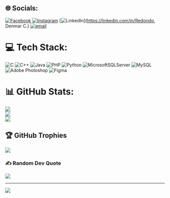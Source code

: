 
## 🌐 Socials:
[![Facebook](https://img.shields.io/badge/Facebook-%231877F2.svg?logo=Facebook&logoColor=white)](https://facebook.com/https://www.facebook.com/denmar.redondo.9) [![Instagram](https://img.shields.io/badge/Instagram-%23E4405F.svg?logo=Instagram&logoColor=white)](https://instagram.com/https://www.instagram.com/_denscape/) [![LinkedIn](https://img.shields.io/badge/LinkedIn-%230077B5.svg?logo=linkedin&logoColor=white)](https://linkedin.com/in/Redondo, Denmar C.) [![email](https://img.shields.io/badge/Email-D14836?logo=gmail&logoColor=white)](mailto:dnmrrdnd@gmail.com) 

# 💻 Tech Stack:
![C](https://img.shields.io/badge/c-%2300599C.svg?style=for-the-badge&logo=c&logoColor=white) ![C++](https://img.shields.io/badge/c++-%2300599C.svg?style=for-the-badge&logo=c%2B%2B&logoColor=white) ![Java](https://img.shields.io/badge/java-%23ED8B00.svg?style=for-the-badge&logo=openjdk&logoColor=white) ![PHP](https://img.shields.io/badge/php-%23777BB4.svg?style=for-the-badge&logo=php&logoColor=white) ![Python](https://img.shields.io/badge/python-3670A0?style=for-the-badge&logo=python&logoColor=ffdd54) ![MicrosoftSQLServer](https://img.shields.io/badge/Microsoft%20SQL%20Server-CC2927?style=for-the-badge&logo=microsoft%20sql%20server&logoColor=white) ![MySQL](https://img.shields.io/badge/mysql-4479A1.svg?style=for-the-badge&logo=mysql&logoColor=white) ![Adobe Photoshop](https://img.shields.io/badge/adobe%20photoshop-%2331A8FF.svg?style=for-the-badge&logo=adobe%20photoshop&logoColor=white) ![Figma](https://img.shields.io/badge/figma-%23F24E1E.svg?style=for-the-badge&logo=figma&logoColor=white)
# 📊 GitHub Stats:
![](https://github-readme-stats.vercel.app/api?username=denscape&theme=blue-green&hide_border=false&include_all_commits=false&count_private=false)<br/>
![](https://nirzak-streak-stats.vercel.app/?user=denscape&theme=blue-green&hide_border=false)<br/>
![](https://github-readme-stats.vercel.app/api/top-langs/?username=denscape&theme=blue-green&hide_border=false&include_all_commits=false&count_private=false&layout=compact)

## 🏆 GitHub Trophies
![](https://github-profile-trophy.vercel.app/?username=denscape&theme=shadow_blue&no-frame=false&no-bg=true&margin-w=4)

### ✍️ Random Dev Quote
![](https://quotes-github-readme.vercel.app/api?type=horizontal&theme=radical)

---
[![](https://visitcount.itsvg.in/api?id=denscape&icon=0&color=0)](https://visitcount.itsvg.in)

<!-- Proudly created with GPRM ( https://gprm.itsvg.in ) -->
